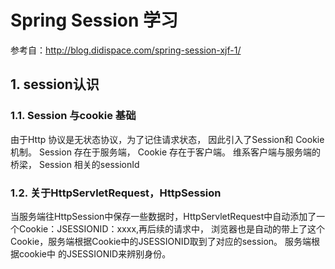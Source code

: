 # Spring Session 学习
参考自：http://blog.didispace.com/spring-session-xjf-1/
## 1. session认识
### 1.1. Session 与cookie 基础
由于Http 协议是无状态协议，为了记住请求状态， 因此引入了Session和 Cookie 机制。
Session 存在于服务端， Cookie 存在于客户端。
维系客户端与服务端的桥梁， Session 相关的sessionId
### 1.2. 关于HttpServletRequest，HttpSession
当服务端往HttpSession中保存一些数据时，HttpServletRequest中自动添加了一个Cookie：JSESSIONID：xxxx,再后续的请求中，
浏览器也是自动的带上了这个Cookie，服务端根据Cookie中的JSESSIONID取到了对应的session。 服务端根据cookie中
的JSESSIONID来辨别身份。
